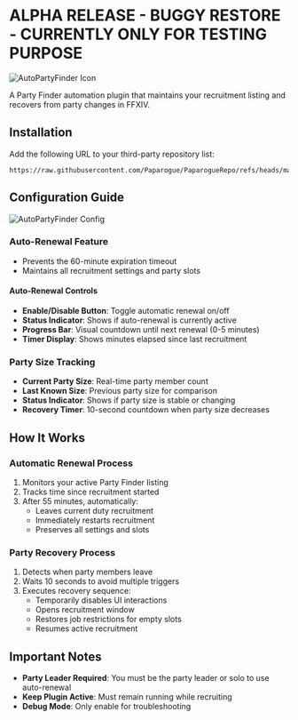 # ALPHA RELEASE - BUGGY RESTORE - CURRENTLY ONLY FOR TESTING PURPOSE
![AutoPartyFinder Icon](https://raw.github.com/Paparogue/AutoPartyFinder/99fbcb558c4938d80dd29b177fed287c2aa7ef4a/apf.png)

A Party Finder automation plugin that maintains your recruitment listing and recovers from party changes in FFXIV.

## Installation
Add the following URL to your third-party repository list:
```
https://raw.githubusercontent.com/Paparogue/PaparogueRepo/refs/heads/main/repo.json
```

## Configuration Guide
![AutoPartyFinder Config](https://raw.github.com/Paparogue/AutoPartyFinder/2304853fe6efff64fcaa4b2e02af6691c65ec2d3/config.png)

### Auto-Renewal Feature
- Prevents the 60-minute expiration timeout
- Maintains all recruitment settings and party slots

#### Auto-Renewal Controls
- **Enable/Disable Button**: Toggle automatic renewal on/off
- **Status Indicator**: Shows if auto-renewal is currently active
- **Progress Bar**: Visual countdown until next renewal (0-5 minutes)
- **Timer Display**: Shows minutes elapsed since last recruitment

### Party Size Tracking
- **Current Party Size**: Real-time party member count
- **Last Known Size**: Previous party size for comparison
- **Status Indicator**: Shows if party size is stable or changing
- **Recovery Timer**: 10-second countdown when party size decreases

## How It Works

### Automatic Renewal Process
1. Monitors your active Party Finder listing
2. Tracks time since recruitment started
3. After 55 minutes, automatically:
   - Leaves current duty recruitment
   - Immediately restarts recruitment
   - Preserves all settings and slots 

### Party Recovery Process
1. Detects when party members leave
2. Waits 10 seconds to avoid multiple triggers
3. Executes recovery sequence:
   - Temporarily disables UI interactions
   - Opens recruitment window
   - Restores job restrictions for empty slots
   - Resumes active recruitment

## Important Notes
- **Party Leader Required**: You must be the party leader or solo to use auto-renewal
- **Keep Plugin Active**: Must remain running while recruiting
- **Debug Mode**: Only enable for troubleshooting

